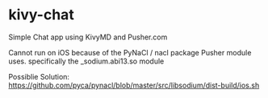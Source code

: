 # kivy-chat
Simple Chat app using KivyMD and Pusher.com

Cannot run on iOS because of the PyNaCl / nacl package Pusher module uses.
specifically the _sodium.abi13.so module

Possiblie Solution:
https://github.com/pyca/pynacl/blob/master/src/libsodium/dist-build/ios.sh
